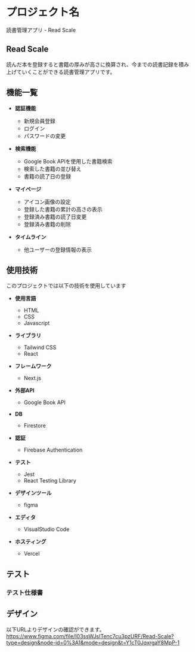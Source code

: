 # プロジェクト名

読書管理アプリ - Read Scale

## Read Scale

読んだ本を登録すると書籍の厚みが高さに換算され、今までの読書記録を積み上げていくことができる読書管理アプリです。

## 機能一覧

- **認証機能**

  - 新規会員登録
  - ログイン
  - パスワードの変更

- **検索機能**

  - Google Book APIを使用した書籍検索
  - 検索した書籍の並び替え
  - 書籍の読了日の登録

- **マイページ**

  - アイコン画像の設定
  - 登録した書籍の累計の高さの表示
  - 登録済み書籍の読了日変更
  - 登録済み書籍の削除

- **タイムライン**
  - 他ユーザーの登録情報の表示

## 使用技術

このプロジェクトでは以下の技術を使用しています

- **使用言語**

  - HTML
  - CSS
  - Javascript

- **ライブラリ**

  - Tailwind CSS
  - React

- **フレームワーク**

  - Next.js

- **外部API**

  - Google Book API

- **DB**

  - Firestore

- **認証**

  - Firebase Authentication

- **テスト**

  - Jest
  - React Testing Library

- **デザインツール**

  - figma

- **エディタ**

  - VisualStudio Code

- **ホスティング**
  - Vercel

## テスト

### テスト仕様書

## デザイン

以下URLよりデザインの確認ができます。
https://www.figma.com/file/I03ssWJsITenc7cu3pzURF/Read-Scale?type=design&node-id=0%3A1&mode=design&t=Y1cT0JqxrgaY8MpP-1
